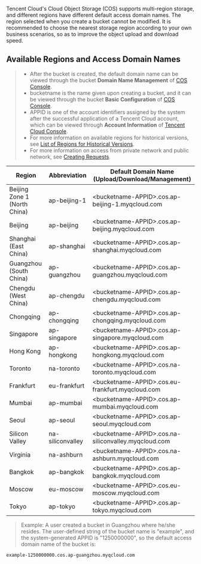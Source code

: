 Tencent Cloud's Cloud Object Storage (COS) supports multi-region storage, and different regions have different default access domain names. The region selected when you create a bucket cannot be modified. It is recommended to choose the nearest storage region according to your own business scenarios, so as to improve the object upload and download speed.

## Available Regions and Access Domain Names
>
>- After the bucket is created, the default domain name can be viewed through the bucket **Domain Name Management** of [COS Console](https://console.cloud.tencent.com/cos5).
>- bucketname is the name given upon creating a bucket, and it can be viewed through the bucket **Basic Configuration** of [COS Console](https://console.cloud.tencent.com/cos5).
>- APPID is one of the account identifiers assigned by the system after the successful application of a Tencent Cloud account, which can be viewed through **Account Information** of [Tencent Cloud Console](https://console.cloud.tencent.com).
>- For more information on available regions for historical versions, see [List of Regions for Historical Versions](https://cloud.tencent.com/document/product/436/7777).
>- For more information on access from private network and public network, see [Creating Requests](https://cloud.tencent.com/document/product/436/31315).

| Region | Abbreviation | Default Domain Name (Upload/Download/Management) |
| -------- | ------------ | ---------------------------------------- |
| Beijing Zone 1 (North China) | ap-beijing-1 | &lt;bucketname-APPID&gt;.cos.ap-beijing-1.myqcloud.com |
| Beijing | ap-beijing   | &lt;bucketname-APPID&gt;.cos.ap-beijing.myqcloud.com |
| Shanghai (East China) | ap-shanghai  | &lt;bucketname-APPID&gt;.cos.ap-shanghai.myqcloud.com |
| Guangzhou (South China) | ap-guangzhou | &lt;bucketname-APPID&gt;.cos.ap-guangzhou.myqcloud.com |
| Chengdu (West China) | ap-chengdu   | &lt;bucketname-APPID&gt;.cos.ap-chengdu.myqcloud.com |
| Chongqing | ap-chongqing | <bucketname-APPID&gt;.cos.ap-chongqing.myqcloud.com |
| Singapore | ap-singapore | &lt;bucketname-APPID&gt;.cos.ap-singapore.myqcloud.com |
| Hong Kong | ap-hongkong  | &lt;bucketname-APPID&gt;.cos.ap-hongkong.myqcloud.com |
| Toronto | na-toronto   | &lt;bucketname-APPID&gt;.cos.na-toronto.myqcloud.com |
| Frankfurt | eu-frankfurt | &lt;bucketname-APPID&gt;.cos.eu-frankfurt.myqcloud.com |
| Mumbai | ap-mumbai    | <bucketname-APPID&gt;.cos.ap-mumbai.myqcloud.com |
| Seoul | ap-seoul     | <bucketname-APPID&gt;.cos.ap-seoul.myqcloud.com |
| Silicon Valley | na-siliconvalley     | <bucketname-APPID&gt;.cos.na-siliconvalley.myqcloud.com |
| Virginia | na-ashburn     | <bucketname-APPID&gt;.cos.na-ashburn.myqcloud.com |
| Bangkok | ap-bangkok     | <bucketname-APPID&gt;.cos.ap-bangkok.myqcloud.com |
| Moscow | eu-moscow     | <bucketname-APPID&gt;.cos.eu-moscow.myqcloud.com |
| Tokyo |ap-tokyo  |     <bucketname-APPID&gt;.cos.ap-tokyo.myqcloud.com |

> Example:
> A user created a bucket in Guangzhou where he/she resides. The user-defined string of the bucket name is "example", and the system-generated APPID is "1250000000", so the default access domain name of the bucket is:
```
example-1250000000.cos.ap-guangzhou.myqcloud.com
```

